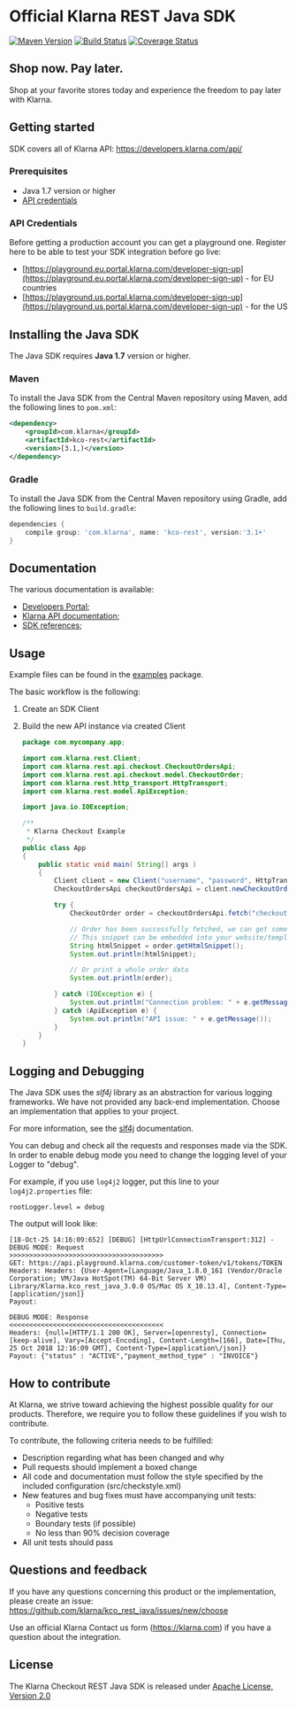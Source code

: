 # Official Klarna REST Java SDK
[![Maven Version][maven-image]](https://search.maven.org/search?q=a:kco-rest)
[![Build Status][travis-image]](https://travis-ci.org/klarna/kco_rest_java)
[![Coverage Status][coveralls-image]](https://coveralls.io/r/klarna/kco_rest_java)

## Shop now. Pay later.

Shop at your favorite stores today and experience the freedom to pay later with Klarna.


## Getting started

SDK covers all of Klarna API: https://developers.klarna.com/api/

### Prerequisites

* Java 1.7 version or higher
* [API credentials](#api-credentials)

### API Credentials

Before getting a production account you can get a playground one.
Register here to be able to test your SDK integration before go live:

* [https://playground.eu.portal.klarna.com/developer-sign-up](https://playground.eu.portal.klarna.com/developer-sign-up) - for EU countries
* [https://playground.us.portal.klarna.com/developer-sign-up](https://playground.us.portal.klarna.com/developer-sign-up) - for the US

## Installing the Java SDK

The Java SDK requires **Java 1.7** version or higher.

### Maven

To install the Java SDK from the Central Maven repository using Maven, add the following lines to `pom.xml`:

```xml
<dependency>
    <groupId>com.klarna</groupId>
    <artifactId>kco-rest</artifactId>
    <version>[3.1,)</version>
</dependency>
```

### Gradle

To install the Java SDK from the Central Maven repository using Gradle, add the following lines to `build.gradle`:

```groovy
dependencies {
    compile group: 'com.klarna', name: 'kco-rest', version:'3.1+'
}
```

## Documentation

The various documentation is available:

* [Developers Portal](https://developers.klarna.com);
* [Klarna API documentation](https://developers.klarna.com/api);
* [SDK references](https://klarna.github.io/kco_rest_java/);

## Usage

Example files can be found in the
[examples](src/main/java/examples/) package.

The basic workflow is the following:
1) Create an SDK Client
2) Build the new API instance via created Client

    ```java
    package com.mycompany.app;

    import com.klarna.rest.Client;
    import com.klarna.rest.api.checkout.CheckoutOrdersApi;
    import com.klarna.rest.api.checkout.model.CheckoutOrder;
    import com.klarna.rest.http_transport.HttpTransport;
    import com.klarna.rest.model.ApiException;

    import java.io.IOException;

    /**
     * Klarna Checkout Example
     */
    public class App
    {
        public static void main( String[] args )
        {
            Client client = new Client("username", "password", HttpTransport.EU_BASE_URL);
            CheckoutOrdersApi checkoutOrdersApi = client.newCheckoutOrdersApi();

            try {
                CheckoutOrder order = checkoutOrdersApi.fetch("checkoutOrderID-123");

                // Order has been successfully fetched, we can get some info, e.g. HTML Snippet
                // This snippet can be embedded into your website/templates/etc
                String htmlSnippet = order.getHtmlSnippet();
                System.out.println(htmlSnippet);

                // Or print a whole order data
                System.out.println(order);

            } catch (IOException e) {
                System.out.println("Connection problem: " + e.getMessage());
            } catch (ApiException e) {
                System.out.println("API issue: " + e.getMessage());
            }
        }
    }
    ```

## Logging and Debugging

The Java SDK uses the *slf4j* library as an abstraction for various logging frameworks. We have not provided
any back-end implementation.
Choose an implementation that applies to your project.

For more information, see the [slf4j](https://www.slf4j.org/) documentation.

You can debug and check all the requests and responses made via the SDK. In order to enable debug mode
you need to change the logging level of your Logger to "debug".

For example, if you use `log4j2` logger, put this line to your `log4j2.properties` file:

```properties
rootLogger.level = debug
```

The output will look like:

```shell
[18-Oct-25 14:16:09:652] [DEBUG] [HttpUrlConnectionTransport:312] - DEBUG MODE: Request
>>>>>>>>>>>>>>>>>>>>>>>>>>>>>>>>>>>>>>>
GET: https://api.playground.klarna.com/customer-token/v1/tokens/TOKEN
Headers: Headers: {User-Agent=[Language/Java_1.8.0_161 (Vendor/Oracle Corporation; VM/Java HotSpot(TM) 64-Bit Server VM) Library/Klarna.kco_rest_java_3.0.0 OS/Mac OS X_10.13.4], Content-Type=[application/json]}
Payout:

DEBUG MODE: Response
<<<<<<<<<<<<<<<<<<<<<<<<<<<<<<<<<<<<<<<
Headers: {null=[HTTP/1.1 200 OK], Server=[openresty], Connection=[keep-alive], Vary=[Accept-Encoding], Content-Length=[166], Date=[Thu, 25 Oct 2018 12:16:09 GMT], Content-Type=[application\/json]}
Payout: {"status" : "ACTIVE","payment_method_type" : "INVOICE"}
```

## How to contribute

At Klarna, we strive toward achieving the highest possible quality for our
products. Therefore, we require you to follow these guidelines if you wish
to contribute.

To contribute, the following criteria needs to be fulfilled:

* Description regarding what has been changed and why
* Pull requests should implement a boxed change
* All code and documentation must follow the style specified by
  the included configuration (src/checkstyle.xml)
* New features and bug fixes must have accompanying unit tests:
  * Positive tests
  * Negative tests
  * Boundary tests (if possible)
  * No less than 90% decision coverage
* All unit tests should pass

## Questions and feedback

If you have any questions concerning this product or the implementation,
please create an issue: https://github.com/klarna/kco_rest_java/issues/new/choose

Use an official Klarna Contact us form (https://klarna.com) if you have a question about the integration.

## License

The Klarna Checkout REST Java SDK is released under
[Apache License, Version 2.0](http://www.apache.org/LICENSE-2.0)

[maven-image]: https://img.shields.io/maven-central/v/com.klarna/kco-rest.svg?style=flat
[travis-image]: https://img.shields.io/travis/klarna/kco_rest_java/v3.x.svg?style=flat
[coveralls-image]: https://img.shields.io/coveralls/klarna/kco_rest_java/v3.x.svg?style=flat
